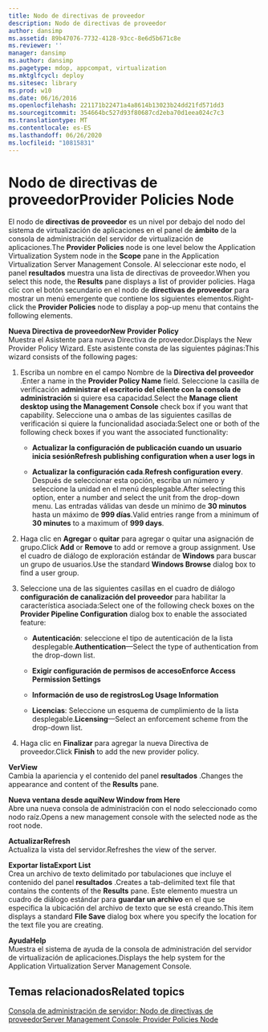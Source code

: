 ```yaml
---
title: Nodo de directivas de proveedor
description: Nodo de directivas de proveedor
author: dansimp
ms.assetid: 89b47076-7732-4128-93cc-8e6d5b671c8e
ms.reviewer: ''
manager: dansimp
ms.author: dansimp
ms.pagetype: mdop, appcompat, virtualization
ms.mktglfcycl: deploy
ms.sitesec: library
ms.prod: w10
ms.date: 06/16/2016
ms.openlocfilehash: 221171b22471a4a8614b13023b24dd21fd571dd3
ms.sourcegitcommit: 354664bc527d93f80687cd2eba70d1eea024c7c3
ms.translationtype: MT
ms.contentlocale: es-ES
ms.lasthandoff: 06/26/2020
ms.locfileid: "10815831"
---
```

# <span data-ttu-id="b6968-103">Nodo de directivas de proveedor</span><span class="sxs-lookup"><span data-stu-id="b6968-103">Provider Policies Node</span></span>


<span data-ttu-id="b6968-104">El nodo de **directivas de proveedor** es un nivel por debajo del nodo del sistema de virtualización de aplicaciones en el panel de **ámbito** de la consola de administración del servidor de virtualización de aplicaciones.</span><span class="sxs-lookup"><span data-stu-id="b6968-104">The **Provider Policies** node is one level below the Application Virtualization System node in the **Scope** pane in the Application Virtualization Server Management Console.</span></span> <span data-ttu-id="b6968-105">Al seleccionar este nodo, el panel **resultados** muestra una lista de directivas de proveedor.</span><span class="sxs-lookup"><span data-stu-id="b6968-105">When you select this node, the **Results** pane displays a list of provider policies.</span></span> <span data-ttu-id="b6968-106">Haga clic con el botón secundario en el nodo de **directivas de proveedor** para mostrar un menú emergente que contiene los siguientes elementos.</span><span class="sxs-lookup"><span data-stu-id="b6968-106">Right-click the **Provider Policies** node to display a pop-up menu that contains the following elements.</span></span>

<a href="" id="new-provider-policy"></a>**<span data-ttu-id="b6968-107">Nueva Directiva de proveedor</span><span class="sxs-lookup"><span data-stu-id="b6968-107">New Provider Policy</span></span>**  
<span data-ttu-id="b6968-108">Muestra el Asistente para nueva Directiva de proveedor.</span><span class="sxs-lookup"><span data-stu-id="b6968-108">Displays the New Provider Policy Wizard.</span></span> <span data-ttu-id="b6968-109">Este asistente consta de las siguientes páginas:</span><span class="sxs-lookup"><span data-stu-id="b6968-109">This wizard consists of the following pages:</span></span>

1.  <span data-ttu-id="b6968-110">Escriba un nombre en el campo Nombre de la **Directiva del proveedor** .</span><span class="sxs-lookup"><span data-stu-id="b6968-110">Enter a name in the **Provider Policy Name** field.</span></span> <span data-ttu-id="b6968-111">Seleccione la casilla de verificación **administrar el escritorio del cliente con la consola de administración** si quiere esa capacidad.</span><span class="sxs-lookup"><span data-stu-id="b6968-111">Select the **Manage client desktop using the Management Console** check box if you want that capability.</span></span> <span data-ttu-id="b6968-112">Seleccione una o ambas de las siguientes casillas de verificación si quiere la funcionalidad asociada:</span><span class="sxs-lookup"><span data-stu-id="b6968-112">Select one or both of the following check boxes if you want the associated functionality:</span></span>

    -   **<span data-ttu-id="b6968-113">Actualizar la configuración de publicación cuando un usuario inicia sesión</span><span class="sxs-lookup"><span data-stu-id="b6968-113">Refresh publishing configuration when a user logs in</span></span>**

    -   <span data-ttu-id="b6968-114">**Actualizar la configuración cada**.</span><span class="sxs-lookup"><span data-stu-id="b6968-114">**Refresh configuration every**.</span></span> <span data-ttu-id="b6968-115">Después de seleccionar esta opción, escriba un número y seleccione la unidad en el menú desplegable.</span><span class="sxs-lookup"><span data-stu-id="b6968-115">After selecting this option, enter a number and select the unit from the drop-down menu.</span></span> <span data-ttu-id="b6968-116">Las entradas válidas van desde un mínimo de **30 minutos** hasta un máximo de **999 días**.</span><span class="sxs-lookup"><span data-stu-id="b6968-116">Valid entries range from a minimum of **30 minutes** to a maximum of **999 days**.</span></span>

2.  <span data-ttu-id="b6968-117">Haga clic en **Agregar** o **quitar** para agregar o quitar una asignación de grupo.</span><span class="sxs-lookup"><span data-stu-id="b6968-117">Click **Add** or **Remove** to add or remove a group assignment.</span></span> <span data-ttu-id="b6968-118">Use el cuadro de diálogo de exploración estándar de **Windows** para buscar un grupo de usuarios.</span><span class="sxs-lookup"><span data-stu-id="b6968-118">Use the standard **Windows Browse** dialog box to find a user group.</span></span>

3.  <span data-ttu-id="b6968-119">Seleccione una de las siguientes casillas en el cuadro de diálogo **configuración de canalización del proveedor** para habilitar la característica asociada:</span><span class="sxs-lookup"><span data-stu-id="b6968-119">Select one of the following check boxes on the **Provider Pipeline Configuration** dialog box to enable the associated feature:</span></span>

    -   <span data-ttu-id="b6968-120">**Autenticación**: seleccione el tipo de autenticación de la lista desplegable.</span><span class="sxs-lookup"><span data-stu-id="b6968-120">**Authentication**—Select the type of authentication from the drop-down list.</span></span>

    -   **<span data-ttu-id="b6968-121">Exigir configuración de permisos de acceso</span><span class="sxs-lookup"><span data-stu-id="b6968-121">Enforce Access Permission Settings</span></span>**

    -   **<span data-ttu-id="b6968-122">Información de uso de registros</span><span class="sxs-lookup"><span data-stu-id="b6968-122">Log Usage Information</span></span>**

    -   <span data-ttu-id="b6968-123">**Licencias**: Seleccione un esquema de cumplimiento de la lista desplegable.</span><span class="sxs-lookup"><span data-stu-id="b6968-123">**Licensing**—Select an enforcement scheme from the drop-down list.</span></span>

4.  <span data-ttu-id="b6968-124">Haga clic en **Finalizar** para agregar la nueva Directiva de proveedor.</span><span class="sxs-lookup"><span data-stu-id="b6968-124">Click **Finish** to add the new provider policy.</span></span>

<a href="" id="view"></a>**<span data-ttu-id="b6968-125">Ver</span><span class="sxs-lookup"><span data-stu-id="b6968-125">View</span></span>**  
<span data-ttu-id="b6968-126">Cambia la apariencia y el contenido del panel **resultados** .</span><span class="sxs-lookup"><span data-stu-id="b6968-126">Changes the appearance and content of the **Results** pane.</span></span>

<a href="" id="new-window-from-here"></a>**<span data-ttu-id="b6968-127">Nueva ventana desde aquí</span><span class="sxs-lookup"><span data-stu-id="b6968-127">New Window from Here</span></span>**  
<span data-ttu-id="b6968-128">Abre una nueva consola de administración con el nodo seleccionado como nodo raíz.</span><span class="sxs-lookup"><span data-stu-id="b6968-128">Opens a new management console with the selected node as the root node.</span></span>

<a href="" id="refresh"></a>**<span data-ttu-id="b6968-129">Actualizar</span><span class="sxs-lookup"><span data-stu-id="b6968-129">Refresh</span></span>**  
<span data-ttu-id="b6968-130">Actualiza la vista del servidor.</span><span class="sxs-lookup"><span data-stu-id="b6968-130">Refreshes the view of the server.</span></span>

<a href="" id="export-list"></a>**<span data-ttu-id="b6968-131">Exportar lista</span><span class="sxs-lookup"><span data-stu-id="b6968-131">Export List</span></span>**  
<span data-ttu-id="b6968-132">Crea un archivo de texto delimitado por tabulaciones que incluye el contenido del panel **resultados** .</span><span class="sxs-lookup"><span data-stu-id="b6968-132">Creates a tab-delimited text file that contains the contents of the **Results** pane.</span></span> <span data-ttu-id="b6968-133">Este elemento muestra un cuadro de diálogo estándar para **guardar un archivo** en el que se especifica la ubicación del archivo de texto que se está creando.</span><span class="sxs-lookup"><span data-stu-id="b6968-133">This item displays a standard **File Save** dialog box where you specify the location for the text file you are creating.</span></span>

<a href="" id="help"></a>**<span data-ttu-id="b6968-134">Ayuda</span><span class="sxs-lookup"><span data-stu-id="b6968-134">Help</span></span>**  
<span data-ttu-id="b6968-135">Muestra el sistema de ayuda de la consola de administración del servidor de virtualización de aplicaciones.</span><span class="sxs-lookup"><span data-stu-id="b6968-135">Displays the help system for the Application Virtualization Server Management Console.</span></span>

## <span data-ttu-id="b6968-136">Temas relacionados</span><span class="sxs-lookup"><span data-stu-id="b6968-136">Related topics</span></span>


[<span data-ttu-id="b6968-137">Consola de administración de servidor: Nodo de directivas de proveedor</span><span class="sxs-lookup"><span data-stu-id="b6968-137">Server Management Console: Provider Policies Node</span></span>](server-management-console-provider-policies-node.md)

 

 





